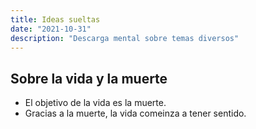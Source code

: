```yaml
---
title: Ideas sueltas
date: "2021-10-31" 
description: "Descarga mental sobre temas diversos"
---
```

<!-- date: año-mes-día -->

## Sobre la vida y la muerte

- El objetivo de la vida es la muerte.
- Gracias a la muerte, la vida comeinza a tener sentido.

